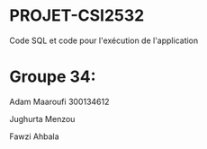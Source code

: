 # PROJET-CSI2532
Code SQL et code pour l'exécution de l'application

# Groupe 34:

Adam Maaroufi 300134612

Jughurta Menzou 

Fawzi Ahbala
